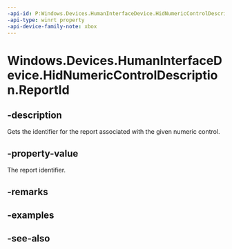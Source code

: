 ```yaml
---
-api-id: P:Windows.Devices.HumanInterfaceDevice.HidNumericControlDescription.ReportId
-api-type: winrt property
-api-device-family-note: xbox
---
```


<!-- Property syntax
public ushort ReportId { get; }
-->

# Windows.Devices.HumanInterfaceDevice.HidNumericControlDescription.ReportId

## -description

Gets the identifier for the report associated with the given numeric control.

## -property-value

The report identifier.

## -remarks

## -examples

## -see-also
